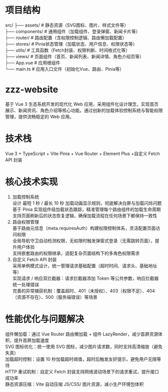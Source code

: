 # **项目结构**

src/
├── assets/       # 静态资源（SVG图标、图片、样式文件等） <br>
├── components/   # 通用组件（加载组件、登录弹窗、新闻卡片等）<br>
├── router/       # 路由配置（含权限控制逻辑、路由懒加载配置）<br>
├── stores/       # Pinia状态管理（加载状态、用户信息、权限状态等）<br>
├── utils/        # 工具函数（Fetch封装、权限判断、时间格式化等）<br>
├── views/        # 页面组件（首页、新闻列表、新闻详情、角色介绍页等）<br>
├── App.vue       # 应用根组件<br>
└── main.ts       # 应用入口文件（初始化Vue、路由、Pinia等）<br>

# **zzz-website**

基于 Vue 3 生态系统开发的现代化 Web 应用，采用组件化设计理念，实现首页展示、新闻资讯、角色介绍等核心功能。通过创新的加载体验控制系统与智能权限管理，提供流畅稳定的 Web 应用。<br>

# **技术栈**
Vue 3 + TypeScript   +	 Vite Pinia  +    Vue Router   +   Element Plus   +自定义 Fetch API 封装		<br>

# **核心技术实现**

1. 加载控制系统<br>
设计 最短 1 秒 / 最长 10 秒 加载动画显示规则，彻底解决白屏与加载闪烁问题<br>
基于 Pinia 实现组件级加载状态跟踪，精准管理每个路由组件的加载生命周期<br>
支持页面刷新后的状态恢复逻辑，确保加载流程在任何场景下都保持一致性<br>
2. 路由权限管理<br>
基于路由元信息（meta.requiresAuth）构建权限控制体系，灵活配置页面访问权限<br>
全局导航守卫自动检测权限，无权限时触发弹窗式登录（无需跳转页面），提升用户体验<br>
支持嵌套路由的权限继承，适配复杂页面结构下的多角色权限需求<br>
3. 自定义 Fetch API 封装<br>
采用单例模式设计，统一管理请求基础配置（超时时间、请求头、基础地址等）<br>
实现请求 / 响应双拦截器：请求拦截器添加 Token 等公共参数，响应拦截器统一处理错误<br>
完善的异常捕获机制：覆盖超时、401（未授权）、403（权限不足）、404（资源不存在）、500（服务端错误）等场景<br>


# **性能优化与问题解决**<br>

组件懒加载：通过 Vue Router 路由懒加载 + 组件 LazyRender，减少首屏资源体积，提升首屏加载速度<br>
SVG 图标优化：统一使用 SVG 图标，减少图片请求数，同时支持高清缩放（避免失真）<br>
加载超时控制：设置 10 秒加载超时阈值，超时后触发友好提示，避免用户无限等待<br>
HTTP 重试机制：自定义 Fetch 封装支持网络波动场景下的请求重试，提升接口成功率<br>
静态资源压缩：Vite 自动压缩 JS/CSS/ 图片资源，减小生产环境包体积<br>
